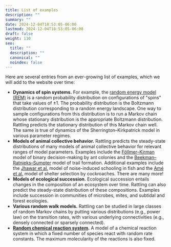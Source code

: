 ```yaml
---
title: List of examples
description: ""
summary: ""
date: 2024-12-04T18:53:05-06:00
lastmod: 2024-12-04T18:53:05-06:00
draft: false
weight: 110
seo:
  title: ""
  description: ""
  canonical: ""
  noindex: false
---
```

Here are several entries from an ever-growing list of examples, which we will add to the website over time:

- **Dynamics of spin systems.** For example, the [random energy model (REM)](http://rattling.org/docs/examples/random-energy-model/) is a random probability distribution on configurations of "spins" that take values of $\pm 1$. The probability distribution is the Boltzmann distribution corresponding to a random energy landscape. One way to sample configurations from this distribution is to run a Markov chain whose stationary distribution is the appropriate Boltzmann distribution. Rattling predicts the stationary distribution of this Markov chain well. The same is true of dynamics of the Sherrington–Kirkpatrick model in various parameter regimes.
- **Models of animal collective behavior.** Rattling predicts the steady-state distributions of many models of animal collective behavior for relevant ranges of model parameters. Examples include the [Föllmer–Kirman](https://academic.oup.com/qje/article-abstract/108/1/137/1898484) model of binary decision-making by ant colonies and the [Beekman–Ratnieks–Sumpter](https://www.pnas.org/doi/10.1073/pnas.161285298) model of trail formation.  Additional examples include the [Jhawar et al.](https://www.nature.com/articles/s41567-020-0787-y) model of noise-induced schooling in fish and the [Amé et al.](https://www.sciencedirect.com/science/article/pii/S0003347204002210?casa_token=ePxwazgaDeUAAAAA:xiitV_jTfckSpJK-oPIIXbQVh7vzcVCrSXRRaOhNAOBUAQuM_7UcDpHKTLbu2IQOkaP6H1jC9f0) model of shelter selection by cockroaches. There are many more!
- **Models of ecological succession.** Ecological succession entails changes in the composition of an ecosystem over time. Rattling can also predict the steady-state distribution of these compositions. Examples include succession in communities of microbes, mites, and subtidal and forest ecologies.
- **Various random walk models.** Rattling can be studied in large classes of random Markov chains by putting various distributions (e.g., power law) on the transition rates, with various underlying connectivities (e.g., densely connected or sparsely connected).
- **[Random chemical reaction system](http://rattling.org/docs/examples/random-chemistry/).** A model of a chemical reaction system in which a fixed number of species react with random rate constants. The maximum molecularity of the reactions is also fixed.